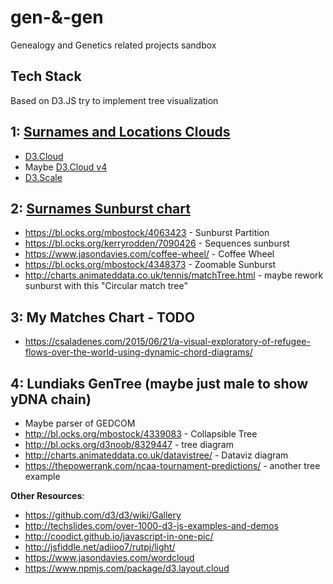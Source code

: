 # gen-&-gen #
Genealogy and Genetics related projects sandbox

## Tech Stack
Based on D3.JS try to implement tree visualization

## 1: [Surnames and Locations Clouds](https://alundiak.github.io/gen-and-gen/clouds)

- [D3.Cloud](https://github.com/jasondavies/d3-cloud)
- Maybe [D3.Cloud v4](https://www.npmjs.com/package/d3-v4-cloud)
- [D3.Scale](https://github.com/d3/d3-scale)

## 2: [Surnames Sunburst chart](https://alundiak.github.io/gen-and-gen/sunburst)
- https://bl.ocks.org/mbostock/4063423 - Sunburst Partition
- https://bl.ocks.org/kerryrodden/7090426 - Sequences sunburst
- https://www.jasondavies.com/coffee-wheel/ - Coffee Wheel
- https://bl.ocks.org/mbostock/4348373 - Zoomable Sunburst
- http://charts.animateddata.co.uk/tennis/matchTree.html - maybe rework sunburst with this "Circular match tree"

## 3: My Matches Chart - TODO
- https://csaladenes.com/2015/06/21/a-visual-exploratory-of-refugee-flows-over-the-world-using-dynamic-chord-diagrams/

## 4: Lundiaks GenTree  (maybe just male to show yDNA chain)
- Maybe parser of GEDCOM
- http://bl.ocks.org/mbostock/4339083 - Collapsible Tree
- http://bl.ocks.org/d3noob/8329447 - tree diagram
- http://charts.animateddata.co.uk/datavistree/ - Dataviz diagram
- https://thepowerrank.com/ncaa-tournament-predictions/ - another tree example


**Other Resources**:
- https://github.com/d3/d3/wiki/Gallery
- http://techslides.com/over-1000-d3-js-examples-and-demos
- http://coodict.github.io/javascript-in-one-pic/
- http://jsfiddle.net/adiioo7/rutpj/light/
- https://www.jasondavies.com/wordcloud
- https://www.npmjs.com/package/d3.layout.cloud
